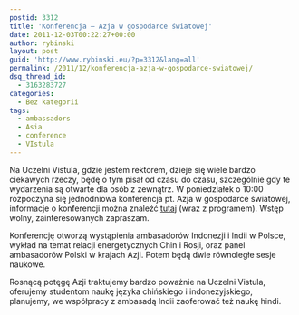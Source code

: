 ```yaml
---
postid: 3312
title: 'Konferencja – Azja w gospodarce światowej'
date: 2011-12-03T00:22:27+00:00
author: rybinski
layout: post
guid: 'http://www.rybinski.eu/?p=3312&lang=all'
permalink: /2011/12/konferencja-azja-w-gospodarce-swiatowej/
dsq_thread_id:
  - 3163283727
categories:
  - Bez kategorii
tags:
  - ambassadors
  - Asia
  - conference
  - VIstula
---
```

Na Uczelni Vistula, gdzie jestem rektorem, dzieje się wiele bardzo ciekawych rzeczy, będę o tym pisał od czasu do czasu, szczególnie gdy te wydarzenia są otwarte dla osób z zewnątrz. W poniedziałek o 10:00 rozpoczyna się jednodniowa konferencja pt. Azja w gospodarce światowej, informacje o konferencji można znaleźć [tutaj](http://www.vistula.edu.pl/Wydarzenia-i-konferencje/Azja-w-gospodarce-swiatowej) (wraz z programem). Wstęp wolny, zainteresowanych zapraszam.

Konferencję otworzą wystąpienia ambasadorów Indonezji i Indii w Polsce, wykład na temat relacji energetycznych Chin i Rosji, oraz panel ambasadorów Polski w krajach Azji. Potem będą dwie równoległe sesje naukowe.

Rosnącą potęgę Azji traktujemy bardzo poważnie na Uczelni Vistula, oferujemy studentom naukę języka chińskiego i indonezyjskiego, planujemy, we współpracy z ambasadą Indii zaoferować też naukę hindi.
